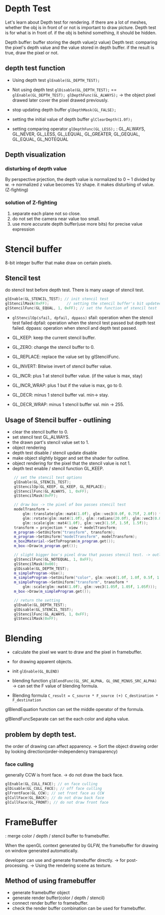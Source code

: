 # Depth Test
Let's learn about Depth test for rendering.
if there are a lot of meshes, whether the obj is in front of or not is important to draw picture.
Depth test is for what is in front of.
if the obj is behind something, it should be hidden.

Depth buffer: buffer storing the depth value(z value)
Depth test: comparing the pixel's depth value and the value stored in depth buffer.
if the result is true, draw the pixel or not.

## depth test function

- Using depth test
`glEnable(GL_DEPTH_TEST);`

- Not using depth test
`glDisable(GL_DEPTH_TEST);` 
== `glEnable(GL_DEPTH_TEST); glDepthFunc(GL_ALWAYS);`
-> the object pixel drawed later cover the pixel drawed previously.

- stop updating depth buffer
`glDepthMask(GL_FALSE);`

- setting the initial value of depth buffer
`glClearDepth(1.0f);`

- setting comparing operator
`glDepthFunc(GL_LESS);`
: GL_ALWAYS, GL_NEVER, GL_LESS, GL_LEQUAL, GL_GREATER, GL_GEQUAL, GL_EQUAL, GL_NOTEQUAL

## Depth visualization
### disturbing of depth value
By perspective prjection, the depth value is normalized to 0 ~ 1 divided by w.
-> normalized z value becomes 1/z shape.
it makes disturbing of value.(Z-fighting)

### solution of Z-fighting
1. separate each plane not so close.
2. do not set the camera near value too small.
3. use more accurate depth buffer(use more bits) for precise value expression

# Stencil buffer
8-bit integer buffer that make draw on certain pixels.

## Stencil test
do stencil test before depth test.
There is many usage of stencil test.

```c
glEnable(GL_STENCIL_TEST); // init stencil test
glStencilMask(0xFF);		// setting the stencil buffer's bit updated.
glStencilFunc(GL_EQUAL, 1, 0xFF); // set the function of stencil test
```

- `glStencilOp(sfail, dpfail, dppass)`
sfail: operation when the stencil test failed
dpfail: operation when the stencil test passed but depth test failed.
dppass: operation when stencil and depth test passed.

- GL_KEEP: keep the current stencil buffer.
- GL_ZERO: change the stencil buffer to 0.
- GL_REPLACE: replace the value set by glStencilFunc.
- GL_INVERT: Bitwise invert of stencil buffer value.
- GL_INCR: plus 1 at stencil buffer value. (if the value is max, stay)
- GL_INCR_WRAP: plus 1 but if the value is max, go to 0.
- GL_DECR: minus 1 stencil buffer val. min-> stay.
- GL_DECR_WRAP: minus 1 stencil buffer val. min -> 255.

## Usage of Stencil buffer - outlining
- clear the stencil buffer to 0.
- set stencil test GL_ALWAYS.
- the drawn part's stencil value set to 1.
- object rendering
- depth test disable / stencil update disable
- make object slightly bigger and set the shader for outline.
- object rendering for the pixel that the stencil value is not 1.
- depth test enable / stencil function GL_KEEP.

```cpp
	// set the stencil test options
	glEnable(GL_STENCIL_TEST);
	glStencilOp(GL_KEEP, GL_KEEP, GL_REPLACE);
	glStencilFunc(GL_ALWAYS, 1, 0xFF);
	glStencilMask(0xFF);

	// draw box -> the pixel of box passes stencil test
	modelTransform =
		glm::translate(glm::mat4(1.0f), glm::vec3(0.0f, 0.75f, 2.0f)) *
		glm::rotate(glm::mat4(1.0f), glm::radians(20.0f), glm::vec3(0.0f, 1.0f, 0.0f)) *
		glm::scale(glm::mat4(1.0f), glm::vec3(1.5f, 1.5f, 1.5f));
	transform = projection * view * modelTransform;
	m_program->SetUniform("transform", transform);
	m_program->SetUniform("modelTransform", modelTransform);
	m_box2Material->SetToProgram(m_program.get());
	m_box->Draw(m_program.get());

	// slight bigger box's pixel draw that passes stencil test. -> outline.
	glStencilFunc(GL_NOTEQUAL, 1, 0xFF);
	glStencilMask(0x00);
	glDisable(GL_DEPTH_TEST);
	m_simpleProgram->Use();
	m_simpleProgram->SetUniform("color", glm::vec4(1.0f, 1.0f, 0.5f, 1.0f));
	m_simpleProgram->SetUniform("transform", transform * 
		glm::scale(glm::mat4(1.0f), glm::vec3(1.05f, 1.05f, 1.05f)));
	m_box->Draw(m_simpleProgram.get());

	// return the setting 
	glEnable(GL_DEPTH_TEST);
	glDisable(GL_STENCIL_TEST);
	glStencilFunc(GL_ALWAYS, 1, 0xFF);
	glStencilMask(0xFF);
```

# Blending
- calculate the pixel we want to draw and the pixel in framebuffer.
- for drawing apparent objects.

- init
`glEnable(GL_BLEND)`
- blending function
`glBlendFunc(GL_SRC_ALPHA, GL_ONE_MINUS_SRC_ALPHA)`
-> can set the F value of blending formula.

* Blending formula 
`C_result = C_source * F_source (+) C_destination * F_destination`

glBlendEquation function can set the middle operator of the formula.

glBlendFuncSeparate can set the each color and alpha value.

## problem by depth test.
the order of drawing can affect apparency.
-> Sort the object drawing order by looking direction(order-independency transparency)

### face culling
generally CCW is front face.
-> do not draw the back face.

```c
glEnable(GL_CULL_FACE); // on face culling
glDisable(GL_CULL_FACE); // off face culling
glFrontFace(GL_CCW); // set front face as CCW
glCullFace(GL_BACK); // do not draw back face
glCullFace(GL_FRONT); // do not draw front face
```

# FrameBuffer
: merge color / depth / stencil buffer to framebuffer.

When the openGL context generated by GLFW, the framebuffer for drawing on window generated automatically.

developer can use and generate framebuffer directly.
-> for post-processing.
-> Using the rendering scene as texture.

## Method of using framebuffer
- generate framebuffer object
- generate render buffer(color / depth / stencil)
- connect render buffer to framebuffer.
- check the render buffer combination can be used for framebuffer.
